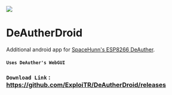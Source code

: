 ![](https://raw.githubusercontent.com/ExploiTR/DeAutherDroid/master/app/src/main/res/mipmap-xxxhdpi/ic_launcher.png)

# DeAutherDroid
Additional android app for [SpaceHunn's ESP8266 DeAuther](https://github.com/spacehuhn/esp8266_deauther).

#### `Uses DeAuther's WebGUI` 

### `Download Link` : https://github.com/ExploiTR/DeAutherDroid/releases




